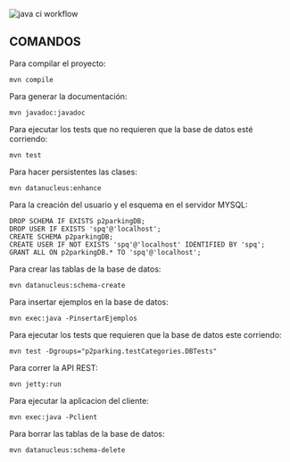 ![java ci workflow](https://github.com/gonzaloeiza/procesos-de-software-y-calidad/actions/workflows/java-ci.yml/badge.svg)

COMANDOS
----------------------------------------------------------
Para compilar el proyecto:
```
mvn compile
```

Para generar la documentación:
```
mvn javadoc:javadoc
```

Para ejecutar los tests que no requieren que la base de datos esté corriendo:
```
mvn test
```

Para hacer persistentes las clases:
```
mvn datanucleus:enhance
```

Para la creación del usuario y el esquema en el servidor MYSQL:
```
DROP SCHEMA IF EXISTS p2parkingDB;
DROP USER IF EXISTS 'spq'@'localhost';
CREATE SCHEMA p2parkingDB;
CREATE USER IF NOT EXISTS 'spq'@'localhost' IDENTIFIED BY 'spq';
GRANT ALL ON p2parkingDB.* TO 'spq'@'localhost';
```

Para crear las tablas de la base de datos:
```
mvn datanucleus:schema-create
```

Para insertar ejemplos en la base de datos:
```
mvn exec:java -PinsertarEjemplos
```

Para ejecutar los tests que requieren que la base de datos este corriendo:
```
mvn test -Dgroups="p2parking.testCategories.DBTests"
```

Para correr la API REST:
```
mvn jetty:run
```

Para ejecutar la aplicacion del cliente:
```
mvn exec:java -Pclient
```

Para borrar las tablas de la base de datos:
```
mvn datanucleus:schema-delete
```
